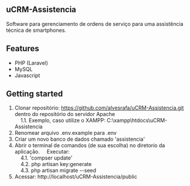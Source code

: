 ## uCRM-Assistencia
Software para gerenciamento de ordens de serviço para uma assistência técnica de smartphones.

## Features
- PHP (Laravel)
- MySQL
- Javascript

## Getting started
1. Clonar repositório: https://github.com/alvesrafa/uCRM-Assistencia.git dentro do repositório do servidor Apache <br>
&nbsp;&nbsp;&nbsp;&nbsp;1.1. Exemplo, caso utilize o XAMPP:  C:\xampp\htdocs\uCRM-Assistencia 
2. Renomear arquivo .env.example para .env 
3. Criar um novo banco de dados chamado 'assistencia' 
4. Abrir o terminal de comandos (de sua escolha) no diretorio da aplicação. 
&nbsp;&nbsp;&nbsp;&nbsp;Executar: <br>
&nbsp;&nbsp;&nbsp;&nbsp;4.1. 'compser update' <br>
&nbsp;&nbsp;&nbsp;&nbsp;4.2. php artisan key:generate <br>
&nbsp;&nbsp;&nbsp;&nbsp;4.3. php artisan migrate --seed <br>
5. Acessar: http://localhost/uCRM-Assistencia/public 
